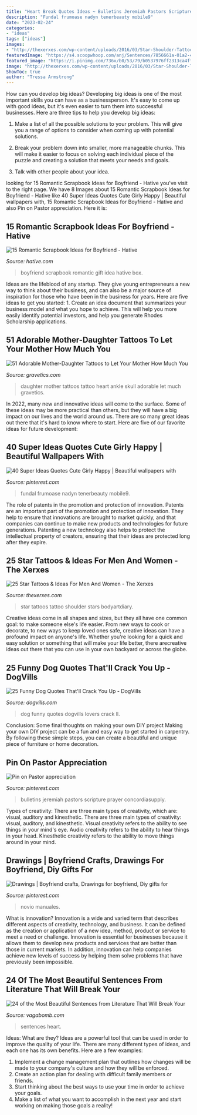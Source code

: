 ```yaml
---
title: "Heart Break Quotes Ideas ~ Bulletins Jeremiah Pastors Scripture Prayer Concordiasupply"
description: "Fundal frumoase nadyn tenerbeauty mobile9"
date: "2023-02-24"
categories:
- "ideas"
tags: ["ideas"]
images:
- "http://thexerxes.com/wp-content/uploads/2016/03/Star-Shoulder-Tattoo.jpg"
featuredImage: "https://s4.scoopwhoop.com/anj/Sentences/7856661a-01a2-4ef5-8d11-8da9d123ba54.jpg"
featured_image: "https://i.pinimg.com/736x/b0/53/79/b0537976ff2313ca4ff26bafca47c00d.jpg"
image: "http://thexerxes.com/wp-content/uploads/2016/03/Star-Shoulder-Tattoo.jpg"
ShowToc: true
author: "Tressa Armstrong"
---
```



How can you develop big ideas?
Developing big ideas is one of the most important skills you can have as a businessperson. It's easy to come up with good ideas, but it's even easier to turn them into successful businesses. Here are three tips to help you develop big ideas:
1. Make a list of all the possible solutions to your problem. This will give you a range of options to consider when coming up with potential solutions.

2. Break your problem down into smaller, more manageable chunks. This will make it easier to focus on solving each individual piece of the puzzle and creating a solution that meets your needs and goals.

3. Talk with other people about your idea.

	

		
looking for 15 Romantic Scrapbook Ideas for Boyfriend - Hative you've visit to the right page. We have 8 Images about 15 Romantic Scrapbook Ideas for Boyfriend - Hative like 40 Super Ideas Quotes Cute Girly Happy | Beautiful wallpapers with, 15 Romantic Scrapbook Ideas for Boyfriend - Hative and also Pin on Pastor appreciation. Here it is:
		
    
## 15 Romantic Scrapbook Ideas For Boyfriend - Hative

<img loading=lazy src="https://hative.com/wp-content/uploads/2014/06/scrapbook-ideas-for-boyfriend/12-scrapbook-ideas-for-lovers.jpg" onerror="this.onerror=null;this.src='https://tse3.mm.bing.net/th?id=OIP.yiwNfX34iPyYoanmfhpJTwHaJ6&amp;pid=15.1';" alt="15 Romantic Scrapbook Ideas for Boyfriend - Hative">

_Source: hative.com_

>boyfriend scrapbook romantic gift idea hative box. 

	

Ideas are the lifeblood of any startup. They give young entrepreneurs a new way to think about their business, and can also be a major source of inspiration for those who have been in the business for years. Here are five ideas to get you started: 1. Create an idea document that summarizes your business model and what you hope to achieve. This will help you more easily identify potential investors, and help you generate Rhodes Scholarship applications. 
    
## 51 Adorable Mother-Daughter Tattoos To Let Your Mother How Much You

<img loading=lazy src="https://www.gravetics.com/wp-content/uploads/2017/07/Heart-With-Sugar-Skull-Mother-Daughter-Tattoo-On-Ankle.jpg" onerror="this.onerror=null;this.src='https://tse3.mm.bing.net/th?id=OIP.xJ8hydk3iPt5-WnfkhtQowHaHa&amp;pid=15.1';" alt="51 Adorable Mother-Daughter Tattoos to Let Your Mother How Much You">

_Source: gravetics.com_

>daughter mother tattoos tattoo heart ankle skull adorable let much gravetics. 

	

In 2022, many new and innovative ideas will come to the surface. Some of these ideas may be more practical than others, but they will have a big impact on our lives and the world around us. There are so many great ideas out there that it's hard to know where to start. Here are five of our favorite ideas for future development:

    
## 40 Super Ideas Quotes Cute Girly Happy | Beautiful Wallpapers With

<img loading=lazy src="https://i.pinimg.com/736x/13/11/16/131116fae8b7f0165dd2326f36658fd0.jpg" onerror="this.onerror=null;this.src='https://tse4.mm.bing.net/th?id=OIP.WtrDtITG3BtMjvBzfbmO5AAAAA&amp;pid=15.1';" alt="40 Super Ideas Quotes Cute Girly Happy | Beautiful wallpapers with">

_Source: pinterest.com_

>fundal frumoase nadyn tenerbeauty mobile9. 

	

The role of patents in the promotion and protection of innovation.
Patents are an important part of the promotion and protection of innovation. They help to ensure that innovations are brought to market quickly, and that companies can continue to make new products and technologies for future generations. Patenting a new technology also helps to protect the intellectual property of creators, ensuring that their ideas are protected long after they expire.

    
## 25 Star Tattoos &amp; Ideas For Men And Women - The Xerxes

<img loading=lazy src="http://thexerxes.com/wp-content/uploads/2016/03/Star-Shoulder-Tattoo.jpg" onerror="this.onerror=null;this.src='https://tse1.mm.bing.net/th?id=OIP.fBfCn5qDL7iGuR9o4QzzvQHaLH&amp;pid=15.1';" alt="25 Star Tattoos &amp; Ideas For Men And Women - The Xerxes">

_Source: thexerxes.com_

>star tattoos tattoo shoulder stars bodyartdiary. 

	

Creative ideas come in all shapes and sizes, but they all have one common goal: to make someone else's life easier. From new ways to cook or decorate, to new ways to keep loved ones safe, creative ideas can have a profound impact on anyone's life. Whether you're looking for a quick and easy solution or something that will make your life better, there arecreative ideas out there that you can use in your own backyard or across the globe.

    
## 25 Funny Dog Quotes That&#039;ll Crack You Up - DogVills

<img loading=lazy src="https://www.dogvills.com/wp-content/uploads/2019/12/funny-dog-quotes-a-683x1024.jpg" onerror="this.onerror=null;this.src='https://tse2.mm.bing.net/th?id=OIP.4TwpUk6Ax3JlYGLoC3vFzgHaLG&amp;pid=15.1';" alt="25 Funny Dog Quotes That&#039;ll Crack You Up - DogVills">

_Source: dogvills.com_

>dog funny quotes dogvills lovers crack ll. 

	

Conclusion: Some final thoughts on making your own DIY project
Making your own DIY project can be a fun and easy way to get started in carpentry. By following these simple steps, you can create a beautiful and unique piece of furniture or home decoration.

    
## Pin On Pastor Appreciation

<img loading=lazy src="https://i.pinimg.com/736x/b0/53/79/b0537976ff2313ca4ff26bafca47c00d.jpg" onerror="this.onerror=null;this.src='https://tse4.mm.bing.net/th?id=OIP._OFEkzWDj2fm3QsNg7DOnwHaLc&amp;pid=15.1';" alt="Pin on Pastor appreciation">

_Source: pinterest.com_

>bulletins jeremiah pastors scripture prayer concordiasupply. 

	

Types of creativity: There are three main types of creativity, which are: visual, auditory and kinesthetic.
There are three main types of creativity: visual, auditory, and kinesthetic. Visual creativity refers to the ability to see things in your mind's eye. Audio creativity refers to the ability to hear things in your head. Kinesthetic creativity refers to the ability to move things around in your mind.

    
## Drawings | Boyfriend Crafts, Drawings For Boyfriend, Diy Gifts For

<img loading=lazy src="https://i.pinimg.com/736x/ef/6c/be/ef6cbe7ffad74f065b14879c0af67182.jpg" onerror="this.onerror=null;this.src='https://tse1.mm.bing.net/th?id=OIP.LD5kXrpP1cd0fmDtWITiEwHaJ3&amp;pid=15.1';" alt="Drawings | Boyfriend crafts, Drawings for boyfriend, Diy gifts for">

_Source: pinterest.com_

>novio manuales. 

	

What is innovation?
Innovation is a wide and varied term that describes different aspects of creativity, technology, and business. It can be defined as the creation or application of a new idea, method, product or service to meet a need or challenge. Innovation is essential for businesses because it allows them to develop new products and services that are better than those in current markets. In addition, innovation can help companies achieve new levels of success by helping them solve problems that have previously been impossible.

    
## 24 Of The Most Beautiful Sentences From Literature That Will Break Your

<img loading=lazy src="https://s4.scoopwhoop.com/anj/Sentences/7856661a-01a2-4ef5-8d11-8da9d123ba54.jpg" onerror="this.onerror=null;this.src='https://tse1.mm.bing.net/th?id=OIP.QtssJ1lyh2HkzN4WoFO0EgHaEo&amp;pid=15.1';" alt="24 of the Most Beautiful Sentences from Literature That Will Break Your">

_Source: vagabomb.com_

>sentences heart. 

	

Ideas: What are they?
Ideas are a powerful tool that can be used in order to improve the quality of your life. There are many different types of ideas, and each one has its own benefits. Here are a few examples: 
1. Implement a change management plan that outlines how changes will be made to your company's culture and how they will be enforced. 
2. Create an action plan for dealing with difficult family members or friends. 
3. Start thinking about the best ways to use your time in order to achieve your goals. 
4. Make a list of what you want to accomplish in the next year and start working on making those goals a reality!

